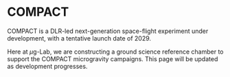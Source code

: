 # COMPACT

COMPACT is a DLR-led next-generation space-flight experiment under development, with a tentative launch date of 2029.

Here at $\mu$g-Lab, we are constructing a ground science reference chamber to support the COMPACT microgravity campaigns. This page will be updated as development progresses.
